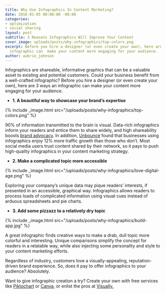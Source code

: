 ```yaml
---
title: Why Use Infographics In Content Marketing?
date: 2016-01-05 00:00:00 -08:00
categories:
- optimization
- social sharing
layout: post
subtitle: 3 Reasons Infographics Will Improve Your Content
cover_image: uploads/posts/why-infographics/top-colors.png
excerpt: Before you hire a designer (or even create your own), here are 3 ways  an
  infographic can  make your content more engaging for your audience.
author: aubrie_johnson
---
```


Infographics are shareable, informative graphics that can be a valuable asset to existing and potential customers. Could your business benefit from a well-crafted infographic? Before you hire a designer (or even create your own), here are 3 ways  an infographic can  make your content more engaging for your audience.

* **1. A beautiful way to showcase your brand’s expertise**
	
{% include _image.html src="/uploads/posts/why-infographics/top-colors.png" %}
	
90% of information transmitted to the brain is visual. Data-rich infographics inform your readers and entice them to share widely, and high shareability boosts <a href='http://masterinbound.com/item/what-is-a-brand-advocate.html' target='_blank'>brand advocacy</a>. In addition, <a href='http://unbounce.com/content-marketing/why-do-infographics-make-great-marketing-tools/' target='_blank'>Unbounce</a> found that businesses using infographics enjoy 12% more traffic growth than those who don’t. Most social media users trust content shared by their network, so it pays to push high-quality infographics in your content marketing strategy.

* **2. Make a complicated topic more accessible**

{% include _image.html src="/uploads/posts/why-infographics/love-digital-age.png" %}

Exploring your company’s unique data may pique readers’ interests, if presented in an accessible, graphical way. Infographics allows readers to process loads of complicated information using visual cues instead of arduous spreadsheets and pie charts.

* **3. Add some pizzazz to a relatively dry topic**

{% include _image.html src="/uploads/posts/why-infographics/build-app.jpg" %}

A great infographic finds creative ways to make a drab, dull topic more colorful and interesting. Unique comparisons simplify the concept for readers in a relatable way, while also injecting some personality and style to your content marketing efforts.

Regardless of industry, customers love a visually-appealing, reputation-driven brand experience. So, does it pay to offer infographics to your audience? Absolutely.

Want to give infographic creation a try? Create your own with free services like <a href='http://www.piktochart.com' target='_blank'>Piktochart</a> or <a href='http://www.canva.com' target='_blank'>Canva</a>, or enlist the pros at <a href='http://www.visual.ly' target='_blank'>Visually.</a>